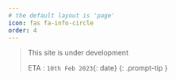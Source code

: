 ```yaml
---
# the default layout is 'page'
icon: fas fa-info-circle
order: 4
---
```


> This site is under development
>
> ETA : `10th Feb 2023`{: date}
{: .prompt-tip }
